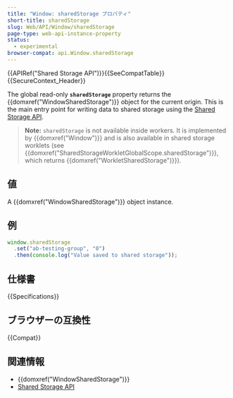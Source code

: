 ```yaml
---
title: "Window: sharedStorage プロパティ"
short-title: sharedStorage
slug: Web/API/Window/sharedStorage
page-type: web-api-instance-property
status:
  - experimental
browser-compat: api.Window.sharedStorage
---
```


{{APIRef("Shared Storage API")}}{{SeeCompatTable}}{{SecureContext_Header}}

The global read-only **`sharedStorage`** property returns the {{domxref("WindowSharedStorage")}} object for the current origin. This is the main entry point for writing data to shared storage using the [Shared Storage API](/ja/docs/Web/API/Shared_Storage_API).

> **Note:** `sharedStorage` is not available inside workers. It is implemented by {{domxref("Window")}} and is also available in shared storage worklets (see {{domxref("SharedStorageWorkletGlobalScope.sharedStorage")}}, which returns {{domxref("WorkletSharedStorage")}}).

## 値

A {{domxref("WindowSharedStorage")}} object instance.

## 例

```js
window.sharedStorage
  .set("ab-testing-group", "0")
  .then(console.log("Value saved to shared storage"));
```

## 仕様書

{{Specifications}}

## ブラウザーの互換性

{{Compat}}

## 関連情報

- {{domxref("WindowSharedStorage")}}
- [Shared Storage API](/ja/docs/Web/API/Shared_Storage_API)
